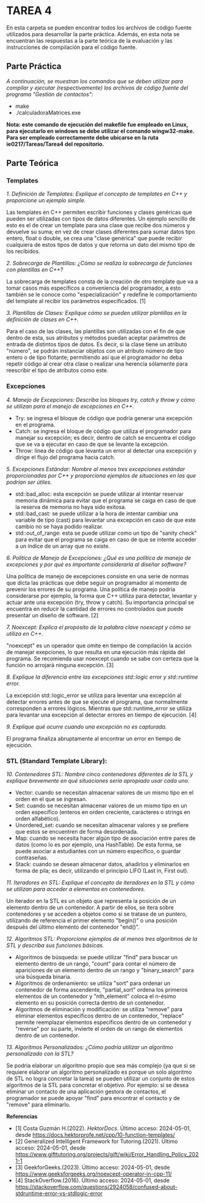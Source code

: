 # TAREA 4

En esta carpeta se pueden encontrar todos los archivos de código fuente utilizados para desarrollar la parte práctica. Además, en esta nota se encuentran las respuestas a la parte teórica de la evaluación y las instrucciones de compilación para el código fuente.

## Parte Práctica

*A continuación, se muestran los comandos que se deben utilizar para compilar y ejecutar (respectivamente) los archivos de código fuente del programa "Gestión de contactos":*

+ make
+ ./calculadoraMatrices.exe

**Nota: este comando de ejecución del makefile fue empleado en Linux, para ejecutarlo en windows se debe utilizar el comando wingw32-make. Para ser empleado correctamente debe ubicarse en la ruta ie0217/Tareas/Tarea4 del repositorio.**

## Parte Teórica

### Templates

*1. Definición de Templates: Explique el concepto de templates en C++ y proporcione un ejemplo simple.*

Las templates en C++ permiten escribir funciones y clases genéricas que pueden ser utilizadas con tipos de datos diferentes. Un ejemplo sencillo de esto es el de crear un template para una clase que recibe dos números y devuelve su suma; en vez de crear clases diferentes para sumar datos tipo entero, float o double, se crea una "clase genérica" que puede recibir cualquiera de estos tipos de datos y que retorna un dato del mismo tipo de los recibidos.

*2. Sobrecarga de Plantillas: ¿Cómo se realiza la sobrecarga de funciones con plantillas en C++?*

La sobrecarga de templates consta de la creación de otro template que va a tomar casos más específicos a conveniencia del programador, a esto también se le conoce como "especialización" y redefine le comportamiento del template al recibir los parámetros especificados. [1]

*3. Plantillas de Clases: Explique cómo se pueden utilizar plantillas en la definición de clases en C++.*

Para el caso de las clases, las plantillas son utilizadas con el fin de que dentro de esta, sus atributos y métodos puedan aceptar parámetros de entrada de distintos tipos de datos. Es decir, si la clase tiene un atributo "número", se podrán instanciar objetos con un atributo número de tipo entero o de tipo flotante; permitiendo así que el programador no deba repetir código al crear otra clase o realizar una herencia sólamente para reescribir el tipo de atributos como este.

### Excepciones

*4. Manejo de Excepciones: Describa los bloques try, catch y throw y cómo se utilizan para el manejo de excepciones en C++.*

- Try: se ingresa el bloque de código que podría generar una excepción en el programa.
- Catch: se ingresa el bloque de código que utiliza el programador para manejar su excepción; es decir, dentro de catch se encuentra el código que se va a ejecutar en caso de que se levante la excepción.
- Throw: línea de código que levanta un error al detectar una excepción y dirige el flujo del programa hacia catch.

*5. Excepciones Estándar: Nombre al menos tres excepciones estándar proporcionadas por C++ y proporciona ejemplos de situaciones en las que podrían ser útiles.*

- std::bad_alloc: esta excepción se puede utilizar al intentar reservar memoria dinámica para evitar que el programa se caiga en caso de que la reserva de memoria no haya sido exitosa.
- std::bad_cast: se puede utilizar a la hora de intentar cambiar una variable de tipo (cast) para levantar una excepción en caso de que este cambio no se haya podido realizar.
- std::out_of_range: esta se puede utilizar como un tipo de "sanity check" para evitar que el programa se caiga en caso de que se intente acceder a un índice de un array que no existe.

*6. Política de Manejo de Excepciones: ¿Qué es una política de manejo de excepciones y por qué es importante considerarla al diseñar software?*

Una política de manejo de excepciones consiste en una serie de normas que dicta las prácticas que debe seguir un programador al momento de prevenir los errores de su programa. Una política de manejo podría considerarse por ejemplo, la forma que C++ utiliza para detectar, levantar y actuar ante una excepción (try, throw y catch). Su importancia principal se encuentra en reducir la cantidad de errores no controlados que puede presentar un diseño de software. [2]

*7. Noexcept: Explica el propósito de la palabra clave noexcept y cómo se utiliza en C++.*

"noexcept" es un operador que omite en tiempo de compilación la acción de manejar exepciones, lo que resulta en una ejecución más rápida del programa. Se recomienda usar noexcept cuando se sabe con certeza que la función no arrojará ninguna excepción. [3]

*8. Explique la diferencia entre las excepciones std::logic error y std::runtime error.*

La excepción std::logic_error se utiliza para leventar una excepción al detectar errores antes de que se ejecute el programa, que normalmente corresponden a errores lógicos. Mientras que std::runtime_error se utiliza para levantar una excepción al detectar errores en tiempo de ejecución. [4]

*9. Explique qué ocurre cuando una excepción no es capturada.*

El programa finaliza abruptamente al encontrar un error en tiempo de ejecución.

### STL (Standard Template Library):

*10. Contenedores STL: Nombre cinco contenedores diferentes de la STL y explique brevemente en qué situaciones sería apropiado usar cada uno.*

- Vector: cuando se necesitan almacenar valores de un mismo tipo en el orden en el que se ingresan.
- Set: cuando se necesitan almacenar valores de un mismo tipo en un orden específico (enteros en orden creciente, carácteres o strings en orden alfabético).
- Unordered_set: cuando se necesitan almacenar valores y se prefiere que estos se encuentren de forma desordenada.
- Map: cuando se necesita hacer algún tipo de asociación entre pares de datos (como lo es por ejemplo, una HashTable). De esta forma, se puede asociar a estudiantes con un número específico, o guardar contraseñas.
- Stack: cuando se desean almacenar datos, añadirlos y eliminarlos en forma de pila; es decir, utilizando el principio LIFO (Last in, First out).

*11. Iteradores en STL: Explique el concepto de iteradores en la STL y cómo se utilizan para acceder a elementos en contenedores.*

Un iterador en la STL es un objeto que representa la posición de un elemento dentro de un contenedor. A partir de ellos, se itera sobre contenedores y se acceden a objetos como si se tratase de un puntero, utilizando de referencia el primer elemento "begin()" o una posición después del último elemento del contenedor "end()".

*12. Algoritmos STL: Proporcione ejemplos de al menos tres algoritmos de la STL y describa sus funciones básicas.*

- Algoritmos de búsqueda: se puede utilizar "find" para buscar un elemento dentro de un rango, "count" para contar el número de apariciones de un elemento dentro de un rango y "binary_search" para una búsqueda binaria.
- Algoritmos de ordenamiento: se utiliza "sort" para ordenar un contenedor de forma ascendente, "partial_sort" ordena los primeros elementos de un contenedor y "nth_element" coloca el n-ésimo elemento en su posición correcta dentro de un contenedor.
- Algoritmos de eliminación y modificación: se utiliza "remove" para eliminar elementos específicos dentro de un contenedor, "replace" permite reemplazar elementos específicos dentro de un contenedor y "reverse" por su parte, invierte el orden de un rango de elementos dentro de un contenedor.

*13. Algoritmos Personalizados: ¿Cómo podría utilizar un algoritmo personalizado con la STL?*

Se podría elaborar un algoritmo propio que sea más complejo (ya que si se requiere elaborar un algoritmo personalizado es porque un solo algoritmo de STL no logra concretar la tarea) se pueden utilizar un conjunto de estos algoritmos de la STL para concretar el objetivo. Por ejemplo: si se desea eliminar un contacto de una aplicación gestora de contactos, el programador se puede apoyar "find" para encontrar el contacto y de "remove" para eliminarlo.

**Referencias**

- [1] Costa Guzmán H.(2022). *HektorDocs*. Último acceso: 2024-05-01, desde https://docs.hektorprofe.net/cpp/10-function-templates/
- [2] Generalized Intelligent Framework for Tutoring.(2021). Último acceso: 2024-05-01, desde https://www.gifttutoring.org/projects/gift/wiki/Error_Handling_Policy_2021-1
- [3] GeekforGeeks.(2023). Último acceso: 2024-05-01, desde https://www.geeksforgeeks.org/noexcept-operator-in-cpp-11/
- [4] StackOverflow.(2016). Último acceso: 2024-05-01, desde https://stackoverflow.com/questions/2924058/confused-about-stdruntime-error-vs-stdlogic-error